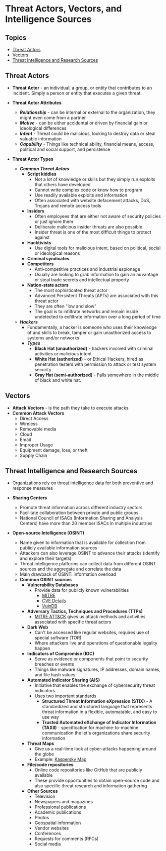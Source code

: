 # Threat Actors, Vectors, and Intelligence Sources

## Topics

  - [Threat Actors](#threat-actors)
  - [Vectors](#vectors)
  - [Threat Intelligence and Research Sources](#threat-intelligence-and-research-sources)


## Threat Actors

- **Threat Actor** - an individual, a group, or entity that contributes to an incident. Simply a person or entity that executes a given threat.

- **Threat Actor Attributes**
  - ***Relationship*** - can be internal or external to the organization, they might even come from a partner
  - ***Motive*** - can be either accidental or driven by financial gain or ideological differences
  - ***Intent*** - Threat could be malicious, looking to destroy data or steal valuable information
  - ***Capability*** - Things like technical ability, financial means, access, political and social support, and persistence

- **Threat Actor Types**
  - ***Common Threat Actors***
    - **Script kiddies**
      - Not a lot of knowledge or skills but they simply run exploits that others have developed
      - Cannot write complex code or know how to program
      - Use readily available exploits and information
      - Often associated with website defacement attacks, DoS, Trojans and remote access tools
    - **Insiders**
      - Often employees that are either not aware of security policies or just ignore them
      - Deliberate malicious insider threats are also possible
      - Insider threat is one of the most difficult things to protect against
    - **Hacktivists**
      - Use digital tools for malicious intent, based on political, social or ideological reasons
    - **Criminal syndicates**
    - **Competitors**
      - Anti-competitive practices and industrial espionage
      - Usually are looking to grab information to gain an advantage or steal trade secrets and intellectual property
    - **Nation-state actors**
      - The most sophisticated threat actor
      - Advanced Persistent Threats (APTs) are associated with this threat actor
      - They are often "low and slow"
      - The goal is to infiltrate networks and remain inside undetected to exfiltrate information over a long period of time
  - ***Hackers***
    - Fundamentally, a hacker is someone who uses their knowledge of and skills to break, tamper or gain unauthorized access to systems and/or networks
    - ***Types***
      - **Black Hat (unauthorized)** - hackers involved with criminal activities or malicious intent
      - **White Hat (authorized)** - or Ethical Hackers, hired as penetration testers with permission to attack or test system security
      - **Gray Hat (semi-authorized)** - Falls somewhere in the middle of black and white hat.

## Vectors

- **Attack Vectors** - is the path they take to execute attacks
- **Common Attack Vectors**
  - Direct Access
  - Wireless
  - Removable media
  - Cloud
  - Email
  - Improper Usage
  - Equipment damage, loss, or theft
  - Supply Chain

## Threat Intelligence and Research Sources

- Organizations rely on threat intelligence data for both preventive and response measures
- **Sharing Centers**
  - Promote threat information across different industry sectors
  - Facilitate collaboration between private and public groups
  - National Council of ISACs (Information Sharing and Analysis Centers) have more than 20 member ISACs in multiple industries
  
- **Open-source Intelligence (OSINT)**
  - Name given to information that is available for collection from publicly available information sources
  - Attackers can also leverage OSINT to advance their attacks (identify and explore their targets)
  - Threat intelligence platforms can collect data from different OSINT sources and the aggregate and correlate the data
  - Main drawback of OSINT: information overload
  - **Common OSINT sources**
    - **Vulnerability Databases**
      - Provide data for publicly known vulnerabilities
        - [MITRE](https://cve.mitre.org/)
        - [CVE Details](https://cvedetails.com/)
        - [VulnDB](https://vulndb.cyberriskanalytics.com/)
    - **Adversary Tactics, Techniques and Procedures (TTPs)**
      - [MITRE ATT&CK](https://attack.mitre.org/) gives us attack methods and activities associated with specific threat actors
    - **Dark Web**
      - Can't be accessed like regular websites, requires use of special software (TOR)
      - Where attackers live and operations of questionable legality happen
    - **Indicators of Compromise (IOC)**
      - Serve as evidence or components that point to security breaches or events
      - Things like malware signatures, IP addresses, domain names, and file hash values
    - **Automated Indicator Sharing (AIS)**
      - Initiative that enables the exchange of cybersecurity threat indicators. 
      - Uses two important standards
        - **Structured Threat Information eXpression (STIX)** - A standardized and structured language that represents threat information in a flexible, automatable, and easy to use way
        - **Trusted Automated eXchange of Indicator Information (TAXII)** - specification for machine-to-machine communication the let's organizations share security information
    - **Threat Maps**
      - Give us a real-time look at cyber-attacks happening around the globe
      - Example: [Kaspersky Map](https://cybermap.kaspersky.com/)
    - **File/code repositories**
      - Online code repositories like GitHub that are publicly available
      - These provide opportunities to obtain open-source code and also specific threat research and information gathering
    - **Other Sources**
      - Television
      - Newspapers and magazines
      - Professional publications
      - Academic publications
      - Photos
      - Geospatial information
      - Vendor websites
      - Conferences
      - Requests for comments (RFCs)
      - Social media